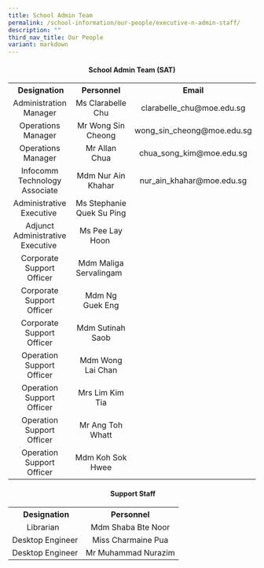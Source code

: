 ```yaml
---
title: School Admin Team
permalink: /school-information/our-people/executive-n-admin-staff/
description: ""
third_nav_title: Our People
variant: markdown
---
```

<h4 style="text-align: center;"><strong>School Admin Team (SAT)</strong></h4>
<table class="iveo_table ives_tab_blue ive_eobj_center">
<tbody>
<tr>
<th style="text-align: center;">&nbsp;Designation</th>
<th style="text-align: center;">Personnel</th>
<th style="text-align: center;">Email</th>
</tr>
<tr>
<td style="text-align: center;">Administration Manager</td>
<td style="text-align: center;">Ms Clarabelle Chu</td>
<td style="text-align: center;">clarabelle_chu@moe.edu.sg</td>
</tr>
<tr>
<td style="text-align: center;">Operations Manager</td>
<td style="text-align: center;">Mr Wong Sin Cheong</td>
<td style="text-align: center;">wong_sin_cheong@moe.edu.sg</td>
</tr>
	<tr>
<td style="text-align: center;">Operations Manager</td>
<td style="text-align: center;">Mr Allan Chua</td>
<td style="text-align: center;">chua_song_kim@moe.edu.sg</td>
</tr>
<tr>
<td style="text-align: center;">Infocomm Technology Associate</td>
<td style="text-align: center;">Mdm Nur Ain Khahar</td>
<td style="text-align: center;">nur_ain_khahar@moe.edu.sg</td>
</tr>
<tr>
<td style="text-align: center;">Administrative Executive&nbsp;</td>
<td style="text-align: center;">Ms Stephanie Quek Su Ping</td>
<td style="text-align: center;">&nbsp;</td>
</tr>

<tr>
<td style="text-align: center;">Adjunct Administrative Executive&nbsp;</td>
<td style="text-align: center;">Ms Pee Lay Hoon&nbsp;</td>
<td style="text-align: center;">&nbsp;</td>
</tr>
<tr>
<td style="text-align: center;">Corporate Support Officer</td>
<td style="text-align: center;">Mdm Maliga Servalingam&nbsp;&nbsp;</td>
<td style="text-align: center;">&nbsp;</td>
</tr>
<tr>
<td style="text-align: center;">Corporate Support Officer</td>
<td style="text-align: center;">Mdm Ng Guek Eng</td>
<td style="text-align: center;">&nbsp;</td>
</tr>
<tr>
<td style="text-align: center;">Corporate Support Officer</td>
<td style="text-align: center;">Mdm Sutinah Saob</td>
<td style="text-align: center;">&nbsp;</td>
</tr>
<tr>
<td style="text-align: center;">Operation Support Officer</td>
<td style="text-align: center;">Mdm Wong Lai Chan</td>
<td style="text-align: center;">&nbsp;</td>
</tr>
<tr>
<td style="text-align: center;">Operation Support Officer</td>
<td style="text-align: center;">Mrs Lim Kim Tia</td>
<td style="text-align: center;">&nbsp;</td>
</tr>
<tr>
<td style="text-align: center;">Operation Support Officer</td>
<td style="text-align: center;">Mr Ang Toh Whatt</td>
<td style="text-align: center;">&nbsp;</td>
</tr>
<tr>
<td style="text-align: center;">Operation Support Officer</td>
<td style="text-align: center;">Mdm Koh Sok Hwee</td>
<td style="text-align: center;">&nbsp;</td>
</tr>
</tbody>
</table>
<h4 style="text-align: center;"><strong>&nbsp;Support Staff</strong></h4>
<table class="iveo_table ives_tab_blue ive_eobj_center">
<tbody>
<tr>
<th style="text-align: center;">&nbsp;Designation</th>
<th style="text-align: center;">Personnel</th>
</tr>
<tr>
<td style="text-align: center;">Librarian&nbsp;&nbsp;</td>
<td style="text-align: center;">Mdm Shaba Bte Noor</td>
</tr>
<tr>
<td style="text-align: center;">Desktop Engineer</td>
<td style="text-align: center;">Miss Charmaine Pua</td>
</tr>
<tr>
<td style="text-align: center;">Desktop Engineer</td>
<td style="text-align: center;">Mr Muhammad Nurazim</td>
</tr>
</tbody>
</table>